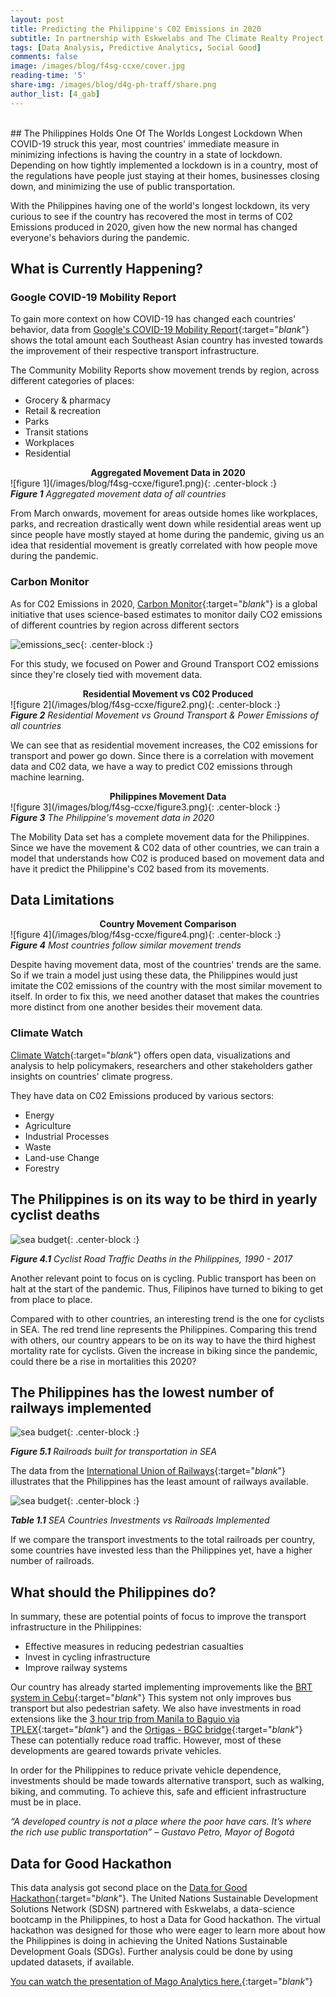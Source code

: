 ```yaml
---
layout: post
title: Predicting the Philippine's C02 Emissions in 2020
subtitle: In partnership with Eskwelabs and The Climate Realty Project, Eskwelabs' Data Science alumni try to predict the PH's C02 emissions in 2020 and analyze if COVID-19 has played a major role in it.
tags: [Data Analysis, Predictive Analytics, Social Good]
comments: false
image: /images/blog/f4sg-ccxe/cover.jpg
reading-time: '5'
share-img: /images/blog/d4g-ph-traff/share.png
author_list: [4_gab]
---
```

<br>
## The Philippines Holds One Of The Worlds Longest Lockdown
 When COVID-19 struck this year, most countries' immediate measure in minimizing infections is having the country in a state of lockdown. Depending on how tightly implemented a lockdown is in a country, most of the regulations have people just staying at their homes, businesses closing down, and minimizing the use of public transportation.

 With the Philippines having one of the world's longest lockdown, its very curious to see if the country has recovered the most in terms of C02 Emissions produced in 2020, given how the new normal has changed everyone's behaviors during the pandemic.

## What is Currently Happening?

### Google COVID-19 Mobility Report
To gain more context on how COVID-19 has changed each countries' behavior, data from [Google's COVID-19 Mobility Report](https://www.google.com/covid19/mobility/){:target="_blank_"} shows the total amount each Southeast Asian country has invested towards the improvement of their respective transport infrastructure.

The Community Mobility Reports show movement trends by region, across different categories of places:
- Grocery & pharmacy
- Retail & recreation
- Parks
- Transit stations
- Workplaces
- Residential

<center><b>Aggregated Movement Data in 2020</b></center>
![figure 1](/images/blog/f4sg-ccxe/figure1.png){: .center-block :}
<figcaption><i><b>Figure 1</b> Aggregated movement data of all countries</i></figcaption>

From March onwards, movement for areas outside homes like workplaces, parks, and recreation drastically went down while residential areas went up since people have mostly stayed at home during the pandemic, giving us an idea that residential movement is greatly correlated with how people move during the pandemic.

### Carbon Monitor
As for C02 Emissions in 2020, [Carbon Monitor](https://carbonmonitor.org/){:target="_blank_"} is a global initiative that uses science-based estimates to monitor daily CO2 emissions of different countries by region across different sectors

![emissions_sec](/images/blog/f4sg-ccxe/emission_sec.png){: .center-block :}

For this study, we focused on Power and Ground Transport CO2 emissions since they're closely tied with movement data.

<center><b>Residential Movement vs C02 Produced</b></center>
![figure 2](/images/blog/f4sg-ccxe/figure2.png){: .center-block :}
<figcaption><i><b>Figure 2</b> Residential Movement vs Ground Transport & Power Emissions of all countries</i></figcaption>

We can see that as residential movement increases, the C02 emissions for transport and power go down. Since there is a correlation with movement data and C02 data, we have a way to predict C02 emissions through machine learning.

<center><b>Philippines Movement Data</b></center>
![figure 3](/images/blog/f4sg-ccxe/figure3.png){: .center-block :}
<figcaption><i><b>Figure 3</b> The Philippine's movement data in 2020</i></figcaption>

The Mobility Data set has a complete movement data for the Philippines. Since we have the movement & C02 data of other countries, we can train a model that understands how C02 is produced based on movement data and have it predict the Philippine's C02 based from its movements.


## Data Limitations
<center><b>Country Movement Comparison</b></center>
![figure 4](/images/blog/f4sg-ccxe/figure4.png){: .center-block :}
<figcaption><i><b>Figure 4</b> Most countries follow similar movement trends</i></figcaption>

Despite having movement data, most of the countries' trends are the same. So if we train a model just using these data, the Philippines would just imitate the C02 emissions of the country with the most similar movement to itself. In order to fix this, we need another dataset that makes the countries more distinct from one another besides their movement data.

### Climate Watch
[Climate Watch](https://carbonmonitor.org/){:target="_blank_"} offers open data, visualizations and analysis to help policymakers, researchers and other stakeholders gather insights on countries' climate progress.

They have data on C02 Emissions produced by various sectors:
- Energy
- Agriculture
- Industrial Processes
- Waste
- Land-use Change
- Forestry



## The Philippines is on its way to be third in yearly cyclist deaths

![sea budget](/images/blog/d4g-ph-traff/chart5.PNG){: .center-block :}
<figcaption><i><b>Figure 4.1</b> Cyclist Road Traffic Deaths in the Philippines, 1990 - 2017</i></figcaption>

Another relevant point to focus on is cycling. Public transport has been on halt at the start of the pandemic. Thus, Filipinos have turned to biking to get from place to place.

Compared with to other countries, an interesting trend is the one for cyclists in SEA. The red trend line represents the Philippines. Comparing this trend with others, our country appears to be on its way to have the third highest mortality rate for cyclists. Given the increase in biking since the pandemic, could there be a rise in mortalities this 2020?

## The Philippines has the lowest number of railways implemented

![sea budget](/images/blog/d4g-ph-traff/chart6.PNG){: .center-block :}
<figcaption><i><b>Figure 5.1</b> Railroads built for transportation in SEA</i></figcaption>

The data from the [International Union of Railways](https://data.worldbank.org/indicator/IS.RRS.TOTL.KM){:target="_blank_"} illustrates that the Philippines has the least amount of railways available.

![sea budget](/images/blog/d4g-ph-traff/chart7.PNG){: .center-block :}
<figcaption><i><b>Table 1.1</b> SEA Countries Investments vs Railroads Implemented</i></figcaption>

If we compare the transport investments to the total railroads per country, some countries have invested less than the Philippines yet, have a higher number of railroads.

## What should the Philippines do?

In summary, these are potential points of focus to improve the transport infrastructure in the Philippines:
- Effective measures in reducing pedestrian casualties
- Invest in cycling infrastructure
- Improve railway systems

Our country has already started implementing improvements like the [BRT system in Cebu](https://www.pna.gov.ph/articles/1094751){:target="_blank_"} This system not only improves bus transport but also pedestrian safety. We also have investments in road extensions like the [3 hour trip from Manila to Baguio via TPLEX](https://www.sunstar.com.ph/article/1863854/Pampanga/Local-News/TPLEx-reduces-Manila-Baguio-travel-time-to-3-hours){:target="_blank_"} and the [Ortigas - BGC bridge](https://www.topgear.com.ph/news/motoring-news/bgc-ortigas-bridge-meet-a962-20200807){:target="_blank_"} These can potentially reduce road traffic. However, most of these developments are geared towards private vehicles.

In order for the Philippines to reduce private vehicle dependence, investments should be made towards alternative transport, such as walking, biking, and commuting. To achieve this, safe and efficient infrastructure must be in place.

<i>“A developed country is not a place where the poor have cars. It’s where the rich use public transportation” – Gustavo Petro, Mayor of Bogotá</i>

## Data for Good Hackathon

This data analysis got second place on the [Data for Good Hackathon](https://www.unsdsn.org/data-for-good-hackathon-philippines){:target="_blank_"}. The United Nations Sustainable Development Solutions Network (SDSN) partnered with Eskwelabs, a data-science bootcamp in the Philippines, to host a Data for Good hackathon. The virtual hackathon was designed for those who were eager to learn more about how the Philippines is doing in achieving the United Nations Sustainable Development Goals (SDGs). Further analysis could be done by using updated datasets, if available.

[You can watch the presentation of Mago Analytics here.](https://www.facebook.com/Eskwelabs/videos/2434475030179439/?t=5110){:target="_blank_"}
